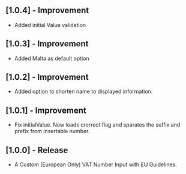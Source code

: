 
## [1.0.4] - Improvement

- Added initial Value validation
## [1.0.3] - Improvement

- Added Malta as default option

## [1.0.2] - Improvement

- Added option to shorten name to displayed information.

## [1.0.1] - Improvement

- Fix initialValue. Now loads crorrect flag and sparates the suffix and prefix from insertable number.

## [1.0.0] - Release

- A Custom (European Only) VAT Number Input with EU Guidelines.
